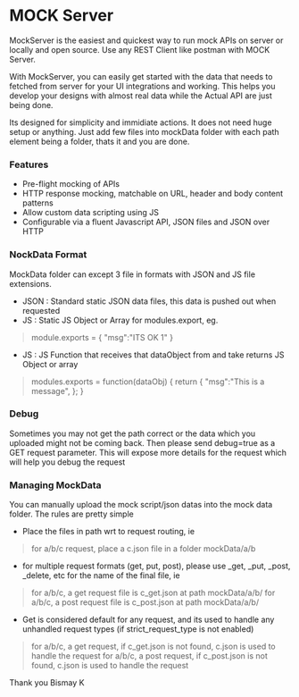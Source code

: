 # MOCK Server

MockServer is the easiest and quickest way to run mock APIs on server or locally and open source. Use any REST Client like postman with MOCK Server.

With MockServer, you can easily get started with the data that needs to fetched from server for your UI integrations and working. This helps you develop
your designs with almost real data while the Actual API are just being done.

Its designed for simplicity and immidiate actions. It does not need huge setup or anything. Just add few files into mockData folder with each path element being a folder, thats it and you are done.

### Features
+ Pre-flight mocking of APIs
+ HTTP response mocking, matchable on URL, header and body content patterns
+ Allow custom data scripting using JS
+ Configurable via a fluent Javascript API, JSON files and JSON over HTTP


### NockData Format
MockData folder can except 3 file in formats with JSON and JS file extensions.
+ JSON : Standard static JSON data files, this data is pushed out when requested
+ JS : Static JS Object or Array for modules.export, eg.
> module.exports = {
>    "msg":"ITS OK 1"
> }
+ JS : JS Function that receives that dataObject from and take returns JS Object or array
> modules.exports = function(dataObj) {
>   return {
>       "msg":"This is a message",
>   };
> }

### Debug
Sometimes you may not get the path correct or the data which you uploaded might not be coming back. Then please send debug=true as a GET request parameter.
This will expose more details for the request which will help you debug the request

### Managing MockData
You can manually upload the mock script/json datas into the mock data folder. The rules are pretty simple
+ Place the files in path wrt to request routing, ie
> for a/b/c request, place a c.json file in a folder mockData/a/b
+ for multiple request formats (get, put, post), please use _get, _put, _post, _delete, etc for the name of the final file, ie
> for a/b/c, a get request file is c_get.json at path mockData/a/b/
> for a/b/c, a post request file is c_post.json at path mockData/a/b/
+ Get is considered default for any request, and its used to handle any unhandled request types (if strict_request_type is not enabled)
> for a/b/c, a get request, if c_get.json is not found, c.json is used to handle the request
> for a/b/c, a post request, if c_post.json is not found, c.json is used to handle the request



Thank you
Bismay K